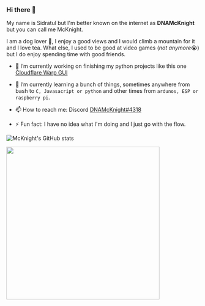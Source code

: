 ### Hi there 👋 
My name is Sidratul but I'm better known on the internet as **DNAMcKnight** but you can call me McKnight. 

I am a dog lover 🐶, I enjoy a good views and I would climb a mountain for it and I love tea. What else, I used to be good at video games (*not anymore*😭) but I do enjoy spending time with good friends. 

- 🔭 I’m currently working on finishing my python projects like this one [Cloudflare Warp GUI](https://github.com/DNAMcKnight/CloudflareWarpGUI)

- 🌱 I’m currently learning a bunch of things, sometimes anywhere from bash to `C, Javasacript or python` and other times from `ardunos, ESP or raspberry pi`.

- 📫 How to reach me: Discord [DNAMcKnight#4318](https://discord.com/users/310517079642079234)

- ⚡ Fun fact: I have no idea what I'm doing and I just go with the flow.


![McKnight's GitHub stats](https://github-readme-stats.vercel.app/api?username=dnamcknight&show_icons=true&theme=radical)

<p>
  <img src="https://wakatime.com/share/@DNAMcKnight/2e0799bd-f180-4e51-ae66-8362b2f0b707.svg", height="400"/>
</p>
<!--
**DNAMcKnight/DNAMcKnight** is a ✨ _special_ ✨ repository because its `README.md` (this file) appears on your GitHub profile.

Here are some ideas to get you started:

- 🔭 I’m currently working on ...
- 🌱 I’m currently learning ...
- 👯 I’m looking to collaborate on ...
- 🤔 I’m looking for help with ...
- 💬 Ask me about ...
- 📫 How to reach me: ...
- 😄 Pronouns: ...
- ⚡ Fun fact: ...
-->
